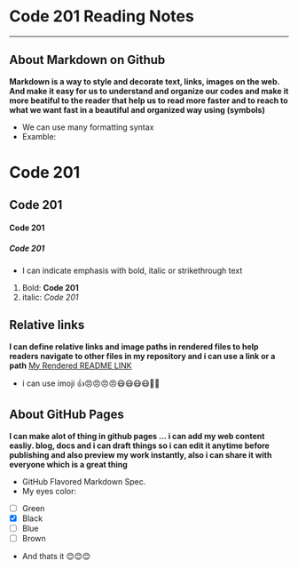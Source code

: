 # Code 201 Reading Notes
------------------------

## About Markdown on Github
**Markdown is a way to style and decorate text, links, images on the web.
And make it easy for us to understand and organize our codes and make it more beatiful to the reader that help us to read more faster and to reach to what we want fast in a beautiful and organized way using (symbols)**

- We can use many formatting syntax
- Examble:
# Code 201 
## Code 201
#### Code 201
##### Code 201

- I can indicate emphasis with bold, italic or strikethrough text
1. Bold:  **Code 201**
2. italic:  *Code 201*


## Relative links
__I can define relative links and image paths in rendered files to help readers navigate to other files in my repository
and i can use a link or a path__
[My Rendered README LINK](https://github.com/omarXzain/reading-notes/blob/master/README.md)

- i can use imoji
 :+1::angry::angry::angry::angry::mask::mask::mask::mask::new_moon_with_face::cherries:
 
 ## About GitHub Pages
 **I can make alot of thing in github pages ... i can add my web content easliy.  blog, docs and i can draft things so i can edit it anytime before publishing and also preview my work instantly, also i can share it with everyone which is a great thing**
 
 - GitHub Flavored Markdown Spec.
- My eyes color:
 - [ ] Green
- [x] Black
- [ ] Blue
- [ ] Brown
- And thats it :blush::blush::blush:
